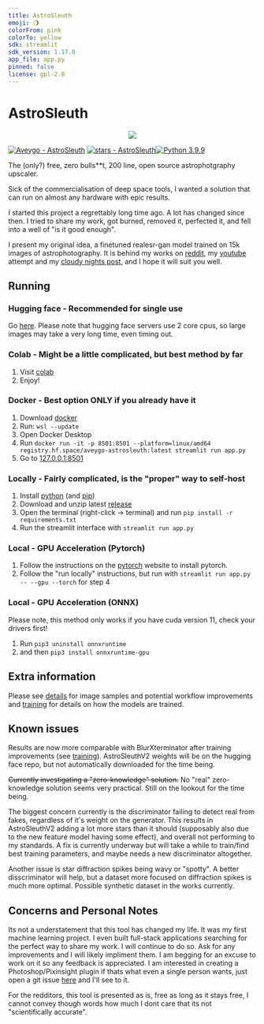 ```yaml
---
title: AstroSleuth
emoji: 🌖
colorFrom: pink
colorTo: yellow
sdk: streamlit
sdk_version: 1.17.0
app_file: app.py
pinned: false
license: gpl-2.0
---
```


# AstroSleuth

<p align="center">
  <img src="https://media.githubusercontent.com/media/Aveygo/AstroSleuth/master/sample.png">
</p>

[![Aveygo - AstroSleuth](https://img.shields.io/static/v1?label=Aveygo&message=AstroSleuth&color=black&logo=github)](https://github.com/Aveygo/AstroSleuth "Go to GitHub repo")
[![stars - AstroSleuth](https://img.shields.io/github/stars/Aveygo/AstroSleuth?style=social)](https://github.com/Aveygo/AstroSleuth)[![Python 3.9.9](https://img.shields.io/badge/python-3.9.9-black.svg)](https://www.python.org/downloads/release/python-399/)

The (only?) free, zero bulls**t, 200 line, open source astrophotgraphy upscaler.

Sick of the commercialisation of deep space tools, I wanted a solution that can run on almost any hardware with epic results.

I started this project a regrettably long time ago. A lot has changed since then. I tried to share my work, got burned, removed it, perfected it, and fell into a well of "is it good enough".

I present my original idea, a finetuned realesr-gan model trained on 15k images of astrophotography. It is behind my works on [reddit](https://www.reddit.com/user/CodingCoda), my [youtube](https://www.youtube.com/channel/UCHode4WV0hteze-ZDEG5atQ) attempt
and my [cloudy nights post](https://www.cloudynights.com/topic/816869-astrosleuth-image-denoiser-upscaler/), and I hope it will suit you well.

## Running

### Hugging face - Recommended for single use
Go [here](https://huggingface.co/spaces/Aveygo/AstroSleuth). Please note that hugging face servers use 2 core cpus, so large images may take a very long time, even timing out.

### Colab - Might be a little complicated, but best method by far 
1. Visit [colab](https://colab.research.google.com/drive/1LxiNsnokF-6OmICSxWNvTeFEEZvRM2Lp?usp=sharing)
2. Enjoy!

### Docker - Best option ONLY if you already have it
1. Download [docker](https://www.docker.com/)
2. Run: ```wsl --update```
3. Open Docker Desktop
4. Run ```docker run -it -p 8501:8501 --platform=linux/amd64 registry.hf.space/aveygo-astrosleuth:latest streamlit run app.py```
5. Go to [127.0.0.1:8501](http://127.0.0.1:8501/)

### Locally - Fairly complicated, is the "proper" way to self-host
1. Install [python](https://www.python.org/downloads/) (and [pip](https://phoenixnap.com/kb/install-pip-windows))
2. Download and unzip latest [release](https://github.com/Aveygo/AstroSleuth/archive/refs/heads/master.zip)
3. Open the terminal (right-click -> terminal) and run ```pip install -r requirements.txt```
4. Run the streamlit interface with ```streamlit run app.py```

### Local - GPU Acceleration (Pytorch)
1. Follow the instructions on the [pytorch](https://pytorch.org/get-started/locally/) website to install pytorch.
2. Follow the "run locally" instructions, but run with ```streamlit run app.py -- --gpu --torch``` for step 4

### Local - GPU Acceleration (ONNX)
Please note, this method only works if you have cuda version 11, check your drivers first!

1. Run ```pip3 uninstall onnxruntime```
2. and then ```pip3 install onnxruntime-gpu```

## Extra information

Please see [details](https://github.com/Aveygo/AstroSleuth/blob/master/results/details.md) for image samples and potential workflow improvements and [training](https://github.com/Aveygo/AstroSleuth/blob/master/training.md) for details on how the models are trained.

## Known issues

Results are now more comparable with BlurXterminator after training improvements (see [training](https://github.com/Aveygo/AstroSleuth/blob/master/training.md)). AstroSleuthV2 weights will be on the hugging face repo, but not automatically downloaded for the time being.

~~Currently investigating a "zero-knowledge" solution.~~
No "real" zero-knowledge solution seems very practical. Still on the lookout for the time being.

The biggest concern currently is the discriminator failing to detect real from fakes, regardless of it's weight on the generator. This results in AstroSleuthV2 adding a lot more stars than it should (supposably also due to the new feature model having some effect), and overall not performing to my standards. A fix is currently underway but will take a while to train/find best training parameters, and maybe needs a new discriminator altogether.

Another issue is star diffraction spikes being wavy or "spotty". A better disscriminator will help, but a dataset more focused on diffraction spikes is much more optimal. Possible synthetic dataset in the works currently.

## Concerns and Personal Notes

Its not a understatement that this tool has changed my life. It was my first machine learning project. I even built full-stack applications searching for the perfect way to share my work.
I will continue to do so. Ask for any improvements and I will likely impliment them. I am begging for an excuse to work on it so any feedback is appreciated. I am interested in creating a Photoshop/Pixinsight plugin if thats what even a single person wants, just open a git issue [here](https://github.com/Aveygo/AstroSleuth/issues) and I'll see to it.

For the redditors, this tool is presented as is, free as long as it stays free, I cannot convey though words how much I dont care that its not "scientifically accurate".

<!---If it wasnt for https://www.rc-astro.com/ I wouldnt have built up the effort though spite to go though redeveloping this project. "Does BlurXTerminator fabricate detail? No" is full of s**t, when I got s**t for being honest and saying my model does-->
<!--git push hf HEAD:main-->